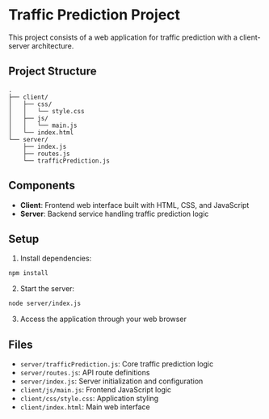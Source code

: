 # Traffic Prediction Project

This project consists of a web application for traffic prediction with a client-server architecture.

## Project Structure

```
.
├── client/
│   ├── css/
│   │   └── style.css
│   ├── js/
│   │   └── main.js
│   └── index.html
└── server/
    ├── index.js
    ├── routes.js
    └── trafficPrediction.js
```

## Components

- **Client**: Frontend web interface built with HTML, CSS, and JavaScript
- **Server**: Backend service handling traffic prediction logic

## Setup

1. Install dependencies:
```bash
npm install
```

2. Start the server:
```bash
node server/index.js
```

3. Access the application through your web browser

## Files

- `server/trafficPrediction.js`: Core traffic prediction logic
- `server/routes.js`: API route definitions
- `server/index.js`: Server initialization and configuration
- `client/js/main.js`: Frontend JavaScript logic
- `client/css/style.css`: Application styling
- `client/index.html`: Main web interface
